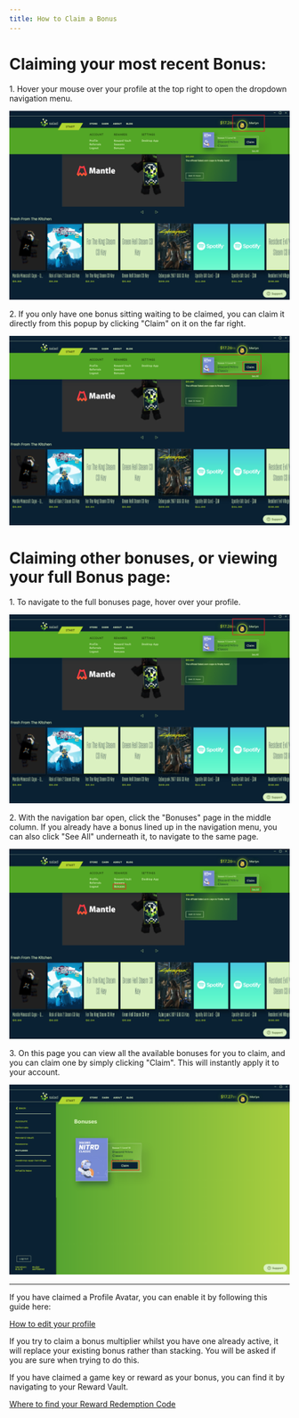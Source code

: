 ```yaml
---
title: How to Claim a Bonus
---
```


# Claiming your most recent Bonus:

1\. Hover your mouse over your profile at the top right to open the dropdown navigation menu.

![bonus.png](../../../../content/images/guides/using-the-salad-app/how-to-claim-a-bonus-1.png)

2\. If you only have one bonus sitting waiting to be claimed, you can claim it directly from this popup by clicking
"Claim" on it on the far right.

![bonus2.png](../../../../content/images/guides/using-the-salad-app/how-to-claim-a-bonus-2.png)

# **Claiming other bonuses, or viewing your full Bonus page:**

1\. To navigate to the full bonuses page, hover over your profile.

![](../../../../content/images/guides/using-the-salad-app/how-to-claim-a-bonus-3.png)

2\. With the navigation bar open, click the "Bonuses" page in the middle column. If you already have a bonus lined up in
the navigation menu, you can also click "See All" underneath it, to navigate to the same page.

![](../../../../content/images/guides/using-the-salad-app/how-to-claim-a-bonus-4.png)

3\. On this page you can view all the available bonuses for you to claim, and you can claim one by simply clicking
"Claim". This will instantly apply it to your account.

![bonus4.png](../../../../content/images/guides/using-the-salad-app/how-to-claim-a-bonus-5.png)

---

If you have claimed a Profile Avatar, you can enable it by following this guide here:

[How to edit your profile](/docs/guides/using-the-salad-app/136-how-to-edit-your-profile)

If you try to claim a bonus multiplier whilst you have one already active, it will replace your existing bonus rather
than stacking. You will be asked if you are sure when trying to do this.

If you have claimed a game key or reward as your bonus, you can find it by navigating to your Reward Vault.

[Where to find your Reward Redemption Code](/docs/guides/using-the-salad-app/125-where-to-find-your-reward-redemption-code)
